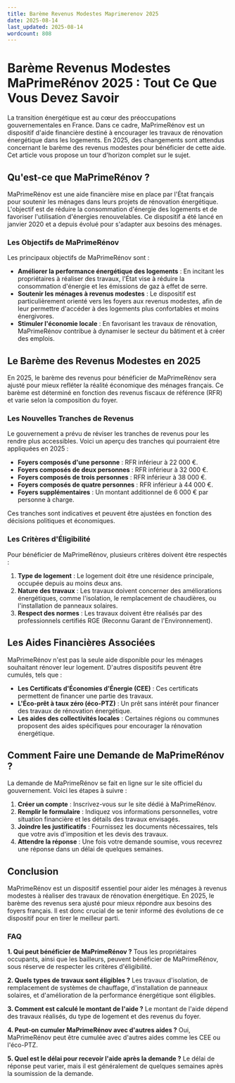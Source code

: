 ```yaml
---
title: Barème Revenus Modestes Maprimerenov 2025
date: 2025-08-14
last_updated: 2025-08-14
wordcount: 808
---
```


# Barème Revenus Modestes MaPrimeRénov 2025 : Tout Ce Que Vous Devez Savoir

La transition énergétique est au cœur des préoccupations gouvernementales en France. Dans ce cadre, MaPrimeRénov est un dispositif d'aide financière destiné à encourager les travaux de rénovation énergétique dans les logements. En 2025, des changements sont attendus concernant le barème des revenus modestes pour bénéficier de cette aide. Cet article vous propose un tour d'horizon complet sur le sujet.

## Qu'est-ce que MaPrimeRénov ?

MaPrimeRénov est une aide financière mise en place par l'État français pour soutenir les ménages dans leurs projets de rénovation énergétique. L'objectif est de réduire la consommation d'énergie des logements et de favoriser l'utilisation d'énergies renouvelables. Ce dispositif a été lancé en janvier 2020 et a depuis évolué pour s'adapter aux besoins des ménages.

### Les Objectifs de MaPrimeRénov

Les principaux objectifs de MaPrimeRénov sont :

- **Améliorer la performance énergétique des logements** : En incitant les propriétaires à réaliser des travaux, l'État vise à réduire la consommation d'énergie et les émissions de gaz à effet de serre.
- **Soutenir les ménages à revenus modestes** : Le dispositif est particulièrement orienté vers les foyers aux revenus modestes, afin de leur permettre d'accéder à des logements plus confortables et moins énergivores.
- **Stimuler l'économie locale** : En favorisant les travaux de rénovation, MaPrimeRénov contribue à dynamiser le secteur du bâtiment et à créer des emplois.

## Le Barème des Revenus Modestes en 2025

En 2025, le barème des revenus pour bénéficier de MaPrimeRénov sera ajusté pour mieux refléter la réalité économique des ménages français. Ce barème est déterminé en fonction des revenus fiscaux de référence (RFR) et varie selon la composition du foyer.

### Les Nouvelles Tranches de Revenus

Le gouvernement a prévu de réviser les tranches de revenus pour les rendre plus accessibles. Voici un aperçu des tranches qui pourraient être appliquées en 2025 :

- **Foyers composés d'une personne** : RFR inférieur à 22 000 €.
- **Foyers composés de deux personnes** : RFR inférieur à 32 000 €.
- **Foyers composés de trois personnes** : RFR inférieur à 38 000 €.
- **Foyers composés de quatre personnes** : RFR inférieur à 44 000 €.
- **Foyers supplémentaires** : Un montant additionnel de 6 000 € par personne à charge.

Ces tranches sont indicatives et peuvent être ajustées en fonction des décisions politiques et économiques.

### Les Critères d'Éligibilité

Pour bénéficier de MaPrimeRénov, plusieurs critères doivent être respectés :

1. **Type de logement** : Le logement doit être une résidence principale, occupée depuis au moins deux ans.
2. **Nature des travaux** : Les travaux doivent concerner des améliorations énergétiques, comme l'isolation, le remplacement de chaudières, ou l'installation de panneaux solaires.
3. **Respect des normes** : Les travaux doivent être réalisés par des professionnels certifiés RGE (Reconnu Garant de l'Environnement).

## Les Aides Financières Associées

MaPrimeRénov n'est pas la seule aide disponible pour les ménages souhaitant rénover leur logement. D'autres dispositifs peuvent être cumulés, tels que :

- **Les Certificats d'Économies d'Énergie (CEE)** : Ces certificats permettent de financer une partie des travaux.
- **L'Éco-prêt à taux zéro (éco-PTZ)** : Un prêt sans intérêt pour financer des travaux de rénovation énergétique.
- **Les aides des collectivités locales** : Certaines régions ou communes proposent des aides spécifiques pour encourager la rénovation énergétique.

## Comment Faire une Demande de MaPrimeRénov ?

La demande de MaPrimeRénov se fait en ligne sur le site officiel du gouvernement. Voici les étapes à suivre :

1. **Créer un compte** : Inscrivez-vous sur le site dédié à MaPrimeRénov.
2. **Remplir le formulaire** : Indiquez vos informations personnelles, votre situation financière et les détails des travaux envisagés.
3. **Joindre les justificatifs** : Fournissez les documents nécessaires, tels que votre avis d'imposition et les devis des travaux.
4. **Attendre la réponse** : Une fois votre demande soumise, vous recevrez une réponse dans un délai de quelques semaines.

## Conclusion

MaPrimeRénov est un dispositif essentiel pour aider les ménages à revenus modestes à réaliser des travaux de rénovation énergétique. En 2025, le barème des revenus sera ajusté pour mieux répondre aux besoins des foyers français. Il est donc crucial de se tenir informé des évolutions de ce dispositif pour en tirer le meilleur parti.

### FAQ

**1. Qui peut bénéficier de MaPrimeRénov ?**
Tous les propriétaires occupants, ainsi que les bailleurs, peuvent bénéficier de MaPrimeRénov, sous réserve de respecter les critères d'éligibilité.

**2. Quels types de travaux sont éligibles ?**
Les travaux d'isolation, de remplacement de systèmes de chauffage, d'installation de panneaux solaires, et d'amélioration de la performance énergétique sont éligibles.

**3. Comment est calculé le montant de l'aide ?**
Le montant de l'aide dépend des travaux réalisés, du type de logement et des revenus du foyer.

**4. Peut-on cumuler MaPrimeRénov avec d'autres aides ?**
Oui, MaPrimeRénov peut être cumulée avec d'autres aides comme les CEE ou l'éco-PTZ.

**5. Quel est le délai pour recevoir l'aide après la demande ?**
Le délai de réponse peut varier, mais il est généralement de quelques semaines après la soumission de la demande.